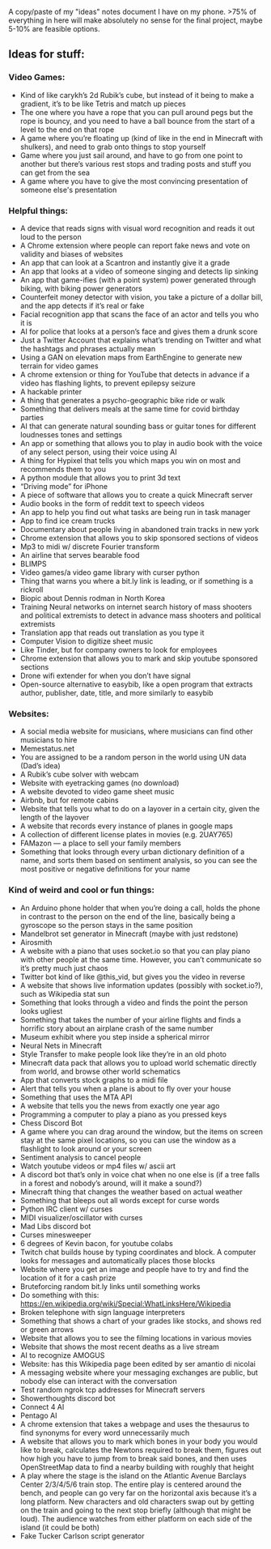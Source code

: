A copy/paste of my "ideas" notes document I have on my phone. >75% of everything in here will make absolutely no sense for the final project, maybe 5-10% are feasible options.

## Ideas for stuff:

### Video Games:
 * Kind of like carykh’s 2d Rubik’s cube, but instead of it being to make a gradient, it’s to be like Tetris and match up pieces
 * The one where you have a rope that you can pull around pegs but the rope is bouncy, and you need to have a ball bounce from the start of a level to the end on that rope
 * A game where you’re floating up (kind of like in the end in Minecraft with shulkers), and need to grab onto things to stop yourself
 * Game where you just sail around, and have to go from one point to another but there’s various rest stops and trading posts and stuff you can get from the sea
 * A game where you have to give the most convincing presentation of someone else's presentation

### Helpful things:
 * A device that reads signs with visual word recognition and reads it out loud to the person
 * A Chrome extension where people can report fake news and vote on validity and biases of websites
 * An app that can look at a Scantron and instantly give it a grade
 * An app that looks at a video of someone singing and detects lip sinking
 * An app that game-ifies (with a point system) power generated through biking, with biking power generators
 * Counterfeit money detector with vision, you take a picture of a dollar bill, and the app detects if it’s real or fake
 * Facial recognition app that scans the face of an actor and tells you who it is
 * AI for police that looks at a person’s face and gives them a drunk score
 * Just a Twitter Account that explains what’s trending on Twitter and what the hashtags and phrases actually mean
 * Using a GAN on elevation maps from EarthEngine to generate new terrain for video games
 * A chrome extension or thing for YouTube that detects in advance if a video has flashing lights, to prevent epilepsy seizure
 * A hackable printer
 * A thing that generates a psycho-geographic bike ride or walk
 * Something that delivers meals at the same time for covid birthday parties
 * AI that can generate natural sounding bass or guitar tones for different loudnesses tones and settings
 * An app or something that allows you to play in audio book with the voice of any select person, using their voice using AI
 * A thing for Hypixel that tells you which maps you win on most and recommends them to you
 * A python module that allows you to print 3d text
 * “Driving mode” for iPhone
 * A piece of software that allows you to create a quick Minecraft server
 * Audio books in the form of reddit text to speech videos
 * An app to help you find out what tasks are being run in task manager
 * App to find ice cream trucks
 * Documentary about people living in abandoned train tracks in new york
 * Chrome extension that allows you to skip sponsored sections of videos
 * Mp3 to midi w/ discrete Fourier transform
 * An airline that serves bearable food
 * BLIMPS
 * Video games/a video game library with curser python
 * Thing that warns you where a bit.ly link is leading, or if something is a rickroll
 * Biopic about Dennis rodman in North Korea
 * Training Neural networks on internet search history of mass shooters and political extremists to detect in advance mass shooters and political extremists
 * Translation app that reads out translation as you type it
 * Computer Vision to digitize sheet music
 * Like Tinder, but for company owners to look for employees
 * Chrome extension that allows you to mark and skip youtube sponsored sections
 * Drone wifi extender for when you don’t have signal
 * Open-source alternative to easybib, like a open program that extracts author, publisher, date, title, and more similarly to easybib

### Websites:
 * A social media website for musicians, where musicians can find other musicians to hire
 * Memestatus.net
 * You are assigned to be a random person in the world using UN data (Dad’s idea)
 * A Rubik’s cube solver with webcam
 * Website with eyetracking games (no download)
 * A website devoted to video game sheet  music
 * Airbnb, but for remote cabins
 * Website that tells you what to do on a layover in a certain city, given the length of the layover
 * A website that records every instance of planes in google maps
 * A collection of different license plates in movies (e.g. 2UAY765)
 * FAMazon — a place to sell your family members
 * Something that looks through every urban dictionary definition of a name, and sorts them based on sentiment analysis, so you can see the most positive or negative definitions for your name

### Kind of weird and cool or fun things:
 * An Arduino phone holder that when you’re doing a call, holds the phone in contrast to the person on the end of the line, basically being a gyroscope so the person stays in the same position
 * Mandelbrot set generator in Minecraft (maybe with just redstone)
 * Airosmith
 * A website with a piano that uses socket.io so that you can play piano with other people at the same time. However, you can’t communicate so it’s pretty much just chaos
 * Twitter bot kind of like @this_vid, but gives you the video in reverse
 * A website that shows live information updates (possibly with socket.io?), such as Wikipedia stat sun
 * Something that looks through a video and finds the point the person looks ugliest
 * Something that takes the number of your airline flights and finds a horrific story about an airplane crash of the same number
 * Museum exhibit where you step inside a spherical mirror
 * Neural Nets in Minecraft
 * Style Transfer to make people look like they’re in an old photo
 * Minecraft data pack that allows you to upload world schematic directly from world, and browse other world schematics
 * App that converts stock graphs to a midi file
 * Alert that tells you when a plane is about to fly over your house
 * Something that uses the MTA API
 * A website that tells you the news from exactly one year ago
 * Programming a computer to play a piano as you pressed keys
 * Chess Discord Bot
 * A game where you can drag around the window, but the items on screen stay at the same pixel locations, so you can use the window as a flashlight to look around or your screen
 * Sentiment analysis to cancel people
 * Watch youtube videos or mp4 files w/ ascii art
 * A discord bot that’s only in voice chat when no one else is (if a tree falls in a forest and nobody’s around, will it make a sound?)
 * Minecraft thing that changes the weather based on actual weather
 * Something that bleeps out all words except for curse words
 * Python IRC client w/ curses
 * MIDI visualizer/oscillator with curses
 * Mad Libs discord bot
 * Curses minesweeper
 * 6 degrees of Kevin bacon, for youtube colabs
 * Twitch chat builds house by typing coordinates and block. A computer looks for messages and automatically places those blocks
 * Website where you get an image and people have to try and find the location of it for a cash prize
 * Bruteforcing random bit.ly links until something works
 * Do something with this: https://en.wikipedia.org/wiki/Special:WhatLinksHere/Wikipedia
 * Broken telephone with sign language interpreters
 * Something that shows a chart of your grades like stocks, and shows red or green arrows
 * Website that allows you to see the filming locations in various movies
 * Website that shows the most recent deaths as a live stream
 * AI to recognize AMOGUS
 * Website: has this Wikipedia page been edited by ser amantio di nicolai
 * A messaging website where your messaging exchanges are public, but nobody else can interact with the conversation
 * Test random ngrok tcp addresses for Minecraft servers
 * Showerthoughts discord bot
 * Connect 4 AI
 * Pentago AI
 * A chrome extension that takes a webpage and uses the thesaurus to find synonyms for every word unnecessarily much
 * A website that allows you to mark which bones in your body you would like to break, calculates the Newtons required to break them, figures out how high you have to jump from to break said bones, and then uses OpenStreetMap data to find a nearby building with roughly that height
 * A play where the stage is the island on the Atlantic Avenue Barclays Center 2/3/4/5/6 train stop. The entire play is centered around the bench, and people can go very far on the horizontal axis because it’s a long platform. New characters and old characters swap out by getting on the train and going to the next stop briefly (although that might be loud). The audience watches from either platform on each side of the island (it could be both)
 * Fake Tucker Carlson script generator
